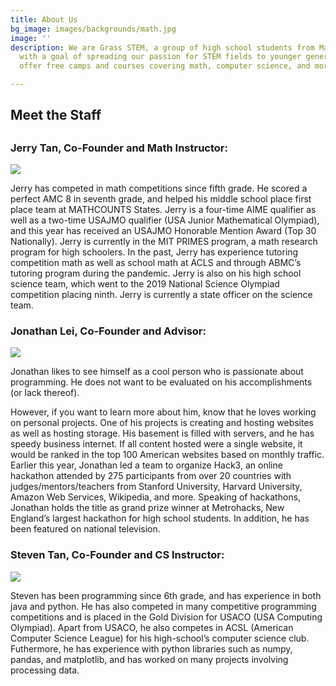 ```yaml
---
title: About Us
bg_image: images/backgrounds/math.jpg
image: ''
description: We are Grass STEM, a group of high school students from Massachusetts
  with a goal of spreading our passion for STEM fields to younger generations. We
  offer free camps and courses covering math, computer science, and more.

---
```

## Meet the Staff

## 

### Jerry Tan, Co-Founder and Math Instructor:

![](/images/teachers/jerrytan.jpg)

Jerry has competed in math competitions since fifth grade. He scored a perfect AMC 8 in seventh grade, and helped his middle school place first place team at MATHCOUNTS States. Jerry is a four-time AIME qualifier as well as a two-time USAJMO qualifier (USA Junior Mathematical Olympiad), and this year has received an USAJMO Honorable Mention Award (Top 30 Nationally). Jerry is currently in the MIT PRIMES program, a math research program for high schoolers. In the past, Jerry has experience tutoring competition math as well as school math at ACLS and through ABMC’s tutoring program during the pandemic. Jerry is also on his high school science team, which went to the 2019 National Science Olympiad competition placing ninth. Jerry is currently a state officer on the science team.

### Jonathan Lei, Co-Founder and Advisor:

![](/images/teachers/teacher-1.jpg)

Jonathan likes to see himself as a cool person who is passionate about programming. He does not want to be evaluated on his accomplishments (or lack thereof).

However, if you want to learn more about him, know that he loves working on personal projects. One of his projects is creating and hosting websites as well as hosting storage. His basement is filled with servers, and he has speedy business internet. If all content hosted were a single website, it would be ranked in the top 100 American websites based on monthly traffic. Earlier this year, Jonathan led a team to organize Hack3, an online hackathon attended by 275 participants from over 20 countries with judges/mentors/teachers from Stanford University, Harvard University, Amazon Web Services, Wikipedia, and more. Speaking of hackathons, Jonathan holds the title as grand prize winner at Metrohacks, New England’s largest hackathon for high school students. In addition, he has been featured on national television.

### Steven Tan, Co-Founder and CS Instructor:

![](/images/teachers/steventan.jpg)

Steven has been programming since 6th grade, and has experience in both java and python. He has also competed in many competitive programming competitions and is placed in the Gold Division for USACO (USA Computing Olympiad). Apart from USACO, he also competes in ACSL (American Computer Science League) for his high-school’s computer science club. Futhermore, he has experience with python libraries such as numpy, pandas, and matplotlib, and has worked on many projects involving processing data.